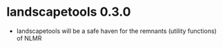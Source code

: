 # landscapetools 0.3.0

* landscapetools will be a safe haven for the remnants (utility functions) of NLMR
